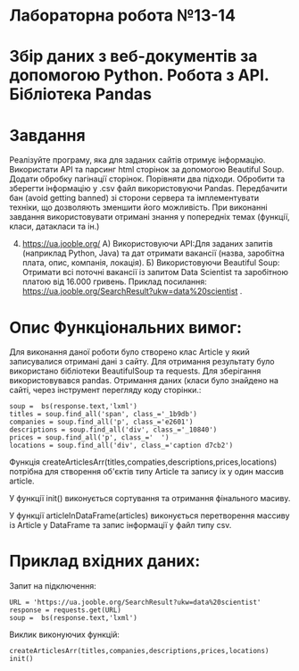 # Лабораторна робота №13-14

# Збір даних з веб-документів за допомогою Python. Робота з API. Бібліотека Pandas

# Завдання

Реалізуйте програму, яка для заданих сайтів отримує інформацію. 
Використати API та парсинг html сторінок за допомогою Beautiful Soup. 
Додати обробку пагінації сторінок. Порівняти два підходи. Обробити та 
зберегти інформацію у .csv файл використовуючи Pandas. Передбачити бан 
(avoid getting banned) зі сторони сервера та імплементувати техніки, що 
дозволяють зменшити його можливість. При виконанні завдання 
використовувати отримані знання у попередніх темах (функції, класи, 
датакласи та ін.)

4. https://ua.jooble.org/
А) Використовуючи API:Для заданих запитів (наприклад Python, Java) та дат отримати вакансії 
(назва, заробітна плата, опис, компанія, локація).
Б) Використовуючи Beautiful Soup:
Отримати всі поточні вакансії із запитом Data Scientist та заробітною 
платою від 16.000 гривень. Приклад посилання: 
https://ua.jooble.org/SearchResult?ukw=data%20scientist .


# Опис Функціональних вимог:

Для виконання даної роботи було створено клас Article у який записувалися отримані дані з сайту.
Для отримання результату було використано бібліотеки BeautifulSoup та requests. Для зберігання використовувався pandas.
Отримання даних (класи було знайдено на сайті, через інструмент перегляду коду сторінки.:

    soup =  bs(response.text,'lxml')
    titles = soup.find_all('span', class_='_1b9db')
    companies = soup.find_all('p', class_='e2601')
    descriptions = soup.find_all('div', class_='_10840')
    prices = soup.find_all('p', class_='  ')
    locations = soup.find_all('div', class_='caption d7cb2')

Функція createArticlesArr(titles,compaties,descriptions,prices,locations) потрібна для створення об'єктів типу Article та запису іх у один массив article.

У функції init() виконується сортування та отримання фінального масиву.

У функції articleInDataFrame(articles) виконується перетворення массиву із Article у DataFrame та запис інформації у файл типу csv.

# Приклад вхідних даних:

Запит на підключення:

    URL = 'https://ua.jooble.org/SearchResult?ukw=data%20scientist'
    response = requests.get(URL)
    soup =  bs(response.text,'lxml')

Виклик виконуючих функцій:

    createArticlesArr(titles,companies,descriptions,prices,locations)
    init()